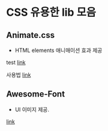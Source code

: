 # CSS 유용한 lib 모음

## Animate.css
- HTML elements 애니매이션 효과 제공  

test [link](https://daneden.github.io/animate.css/)  

사용법 [link](https://github.com/daneden/animate.css)


## Awesome-Font
- UI 이미지 제공.  

[link](https://github.com/john-b-k/L2/blob/master/mooc/free-code-camp-fe/bootstrap-responsive-design.md#fontawesome--awesome-icon-lib)
